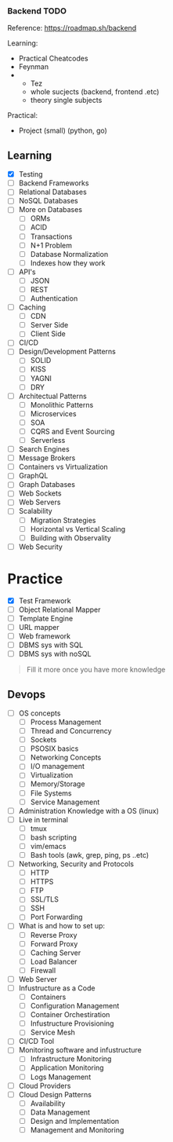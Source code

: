 ### Backend TODO

Reference: https://roadmap.sh/backend

Learning:
- Practical Cheatcodes
- Feynman
- - Tez 
  - whole sucjects (backend, frontend .etc)
  - theory single subjects 

Practical:
- Project (small) (python, go)

## Learning

- [x] Testing
- [ ] Backend Frameworks
- [ ] Relational Databases
- [ ] NoSQL Databases
- [ ] More on Databases
  - [ ] ORMs
  - [ ] ACID
  - [ ] Transactions
  - [ ] N+1 Problem
  - [ ] Database Normalization
  - [ ] Indexes how they work
- [ ] API's
  - [ ] JSON 
  - [ ] REST
  - [ ] Authentication
- [ ] Caching
  - [ ] CDN
  - [ ] Server Side
  - [ ] Client Side
- [ ] CI/CD
- [ ] Design/Development Patterns
  - [ ] SOLID
  - [ ] KISS
  - [ ] YAGNI
  - [ ] DRY
- [ ] Architectual Patterns
  - [ ] Monolithic Patterns
  - [ ] Microservices
  - [ ] SOA
  - [ ] CQRS and Event Sourcing 
  - [ ] Serverless
- [ ] Search Engines
- [ ] Message Brokers
- [ ] Containers vs Virtualization
- [ ] GraphQL
- [ ] Graph Databases
- [ ] Web Sockets
- [ ] Web Servers
- [ ] Scalability
  - [ ] Migration Strategies
  - [ ] Horizontal vs Vertical Scaling
  - [ ] Building with Observality
- [ ] Web Security

# Practice

- [x] Test Framework
- [ ] Object Relational Mapper
- [ ] Template Engine
- [ ] URL mapper
- [ ] Web framework
- [ ] DBMS sys with SQL
- [ ] DBMS sys with noSQL

> Fill it more once you have more knowledge

## Devops

- [ ] OS concepts
  - [ ] Process Management
  - [ ] Thread and Concurrency
  - [ ] Sockets
  - [ ] PSOSIX basics
  - [ ] Networking Concepts
  - [ ] I/O management
  - [ ] Virtualization
  - [ ] Memory/Storage
  - [ ] File Systems
  - [ ] Service Management
- [ ] Administration Knowledge with a OS (linux)
- [ ] Live in terminal
  - [ ] tmux
  - [ ] bash scripting
  - [ ] vim/emacs
  - [ ] Bash tools (awk, grep, ping, ps ..etc)
- [ ] Networking, Security and Protocols
  - [ ] HTTP
  - [ ] HTTPS
  - [ ] FTP
  - [ ] SSL/TLS
  - [ ] SSH
  - [ ] Port Forwarding
- [ ] What is and how to set up:
    - [ ] Reverse Proxy
    - [ ] Forward Proxy
    - [ ] Caching Server
    - [ ] Load Balancer
    - [ ] Firewall
 - [ ] Web Server
 - [ ] Infustructure as a Code
    - [ ] Containers
    - [ ] Configuration Management
    - [ ] Container Orchestiration
    - [ ] Infustructure Provisioning
    - [ ] Service Mesh
 - [ ] CI/CD Tool
 - [ ] Monitoring software and infustructure
    - [ ] Infrastructure Monitoring
    - [ ] Application Monitoring
    - [ ] Logs Management 
 - [ ] Cloud Providers
 - [ ] Cloud Design Patterns
    - [ ] Availability
    - [ ] Data Management
    - [ ] Design and Implementation
    - [ ] Management and Monitoring
